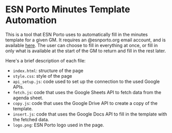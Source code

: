 # ESN Porto Minutes Template Automation

This is a tool that ESN Porto uses to automatically fill in the minutes template for a given GM. It requires an @esnporto.org email account, and is available [here](esnport-minutes.web.app). The user can choose to fill in everything at once, or fill in only what is available at the start of the GM to return and fill in the rest later.

Here's a brief description of each file:
- `index.html`: structure of the page
- `style.css`: style of the page
- `api_setup.js`: code used to set up the connection to the used Google APIs.
- `fetch.js`: code that uses the Google Sheets API to fetch data from the agenda sheet.
- `copy.js`: code that uses the Google Drive API to create a copy of the template.
- `insert.js`: code that uses the Google Docs API to fill in the template with the fetched data.
- `logo.png`: ESN Porto logo used in the page.
